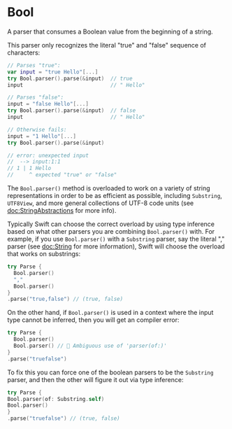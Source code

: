 # Bool

A parser that consumes a Boolean value from the beginning of a string.
 
This parser only recognizes the literal "true" and "false" sequence of characters:

```swift
// Parses "true":
var input = "true Hello"[...]
try Bool.parser().parse(&input)  // true
input                            // " Hello"

// Parses "false":
input = "false Hello"[...]
try Bool.parser().parse(&input)  // false
input                            // " Hello"

// Otherwise fails:
input = "1 Hello"[...]
try Bool.parser().parse(&input)

// error: unexpected input
//  --> input:1:1
// 1 | 1 Hello
//     ^ expected "true" or "false"
```

The `Bool.parser()` method is overloaded to work on a variety of string representations in order
to be as efficient as possible, including `Substring`, `UTF8View`, and more general collections of 
UTF-8 code units (see <doc:StringAbstractions> for more info).

Typically Swift can choose the correct overload by using type inference based on what other parsers
you are combining `Bool.parser()` with. For example, if you use `Bool.parser()` with a
`Substring` parser, say the literal "," parser (see <doc:String> for more information), Swift
will choose the overload that works on substrings:

```swift
try Parse {
  Bool.parser()
  ","
  Bool.parser()
}
.parse("true,false") // (true, false)
```

On the other hand, if `Bool.parser()` is used in a context where the input type cannot be inferred,
then you will get an compiler error:

```swift
try Parse {
  Bool.parser()
  Bool.parser() // 🛑 Ambiguous use of 'parser(of:)'
}
.parse("truefalse")
```

To fix this you can force one of the boolean parsers to be the `Substring` parser, and then the 
other will figure it out via type inference:

```swift
try Parse {
Bool.parser(of: Substring.self)
Bool.parser()
}
.parse("truefalse") // (true, false)
```
